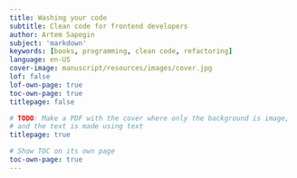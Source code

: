 ```yaml
---
title: Washing your code
subtitle: Clean code for frontend developers
author: Artem Sapegin
subject: 'markdown'
keywords: [books, programming, clean code, refactoring]
language: en-US
cover-image: manuscript/resources/images/cover.jpg
lof: false
lof-own-page: true
toc-own-page: true
titlepage: false

# TODO: Make a PDF with the cover where only the background is image,
# and the text is made using text
titlepage: true

# Show TOC on its own page
toc-own-page: true
---
```

